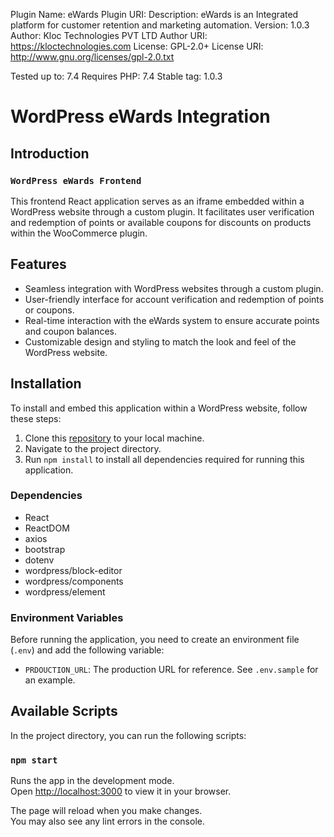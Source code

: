 Plugin Name: eWards
Plugin URI:
Description: eWards is an Integrated platform for customer retention and marketing automation.
Version: 1.0.3
Author: Kloc Technologies PVT LTD
Author URI: https://kloctechnologies.com
License: GPL-2.0+
License URI: http://www.gnu.org/licenses/gpl-2.0.txt

Tested up to: 7.4
Requires PHP: 7.4
Stable tag: 1.0.3

# WordPress eWards Integration

## Introduction

### `WordPress eWards Frontend`

This frontend React application serves as an iframe embedded within a WordPress website through a custom plugin. It facilitates user verification and redemption of points or available coupons for discounts on products within the WooCommerce plugin.

## Features

- Seamless integration with WordPress websites through a custom plugin.
- User-friendly interface for account verification and redemption of points or coupons.
- Real-time interaction with the eWards system to ensure accurate points and coupon balances.
- Customizable design and styling to match the look and feel of the WordPress website.

## Installation

To install and embed this application within a WordPress website, follow these steps:

1. Clone this [repository](https://github.com/kloctech/wordpress-ewards) to your local machine.
2. Navigate to the project directory.
3. Run `npm install` to install all dependencies required for running this application.

### Dependencies

- React
- ReactDOM
- axios
- bootstrap
- dotenv
- wordpress/block-editor
- wordpress/components
- wordpress/element

### Environment Variables

Before running the application, you need to create an environment file (`.env`) and add the following variable:

- `PRDOUCTION_URL`: The production URL for reference. See `.env.sample` for an example.

## Available Scripts

In the project directory, you can run the following scripts:

### `npm start`

Runs the app in the development mode.\
Open [http://localhost:3000](http://localhost:3000) to view it in your browser.

The page will reload when you make changes.\
You may also see any lint errors in the console.
